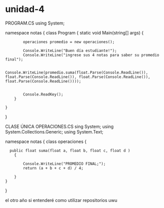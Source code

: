 # unidad-4


PROGRAM.CS
using System;

namespace notas
{
    class Program
    {
        static void Main(string[] args)
        {

            operaciones promedio = new operaciones();

            Console.WriteLine("Buen día estudiante!");
            Console.WriteLine("ingrese sus 4 notas para saber su promedio final");

            Console.WriteLine(promedio.suma(float.Parse(Console.ReadLine()), float.Parse(Console.ReadLine()), float.Parse(Console.ReadLine()), float.Parse(Console.ReadLine())));


            Console.ReadKey();
        }

    }
}

CLASE ÚNICA
OPERACIONES.CS
sing System;
using System.Collections.Generic;
using System.Text;

namespace notas
{
    class operaciones
    {

      public float suma(float a, float b, float c, float d )
        {

            Console.WriteLine("PROMEDIO FINAL;");
            return (a + b + c + d) / 4;

        }
    }
}



el otro año si entenderé como utilizar repositorios uwu

